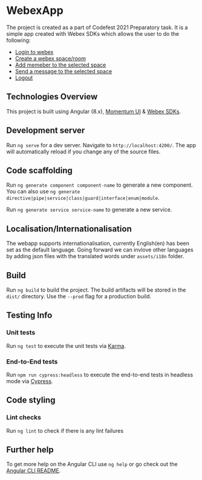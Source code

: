 # WebexApp

The project is created as a part of Codefest 2021 Preparatory task. It is a simple app created with Webex SDKs which allows the user to do the following:
* [Login to webex](docs/login/README.md)
* [Create a webex space/room](docs/createroom/README.md)
* [Add memeber to the selected space](docs/addmember/README.md)
* [Send a message to the selected space](docs/sendmessage/README.md)
* [Logout](docs/logout/README.md)

## Technologies Overview

This project is built using Angular (8.x), [Momentum UI](https://momentum.design/components/overview) & [Webex SDKs](https://developer.webex.com/docs/sdks/browser).

## Development server

Run `ng serve` for a dev server. Navigate to `http://localhost:4200/`. The app will automatically reload if you change any of the source files.

## Code scaffolding

Run `ng generate component component-name` to generate a new component. You can also use `ng generate directive|pipe|service|class|guard|interface|enum|module`.

Run `ng generate service service-name` to generate a new service.

## Localisation/Internationalisation

The webapp supports internationalisation, currently English(en) has been set as the default language. Going forward we can invlove other languages by adding json files with the translated words under `assets/i18n` folder.

## Build

Run `ng build` to build the project. The build artifacts will be stored in the `dist/` directory. Use the `--prod` flag for a production build.

## Testing Info

### Unit tests

Run `ng test` to execute the unit tests via [Karma](https://karma-runner.github.io).

### End-to-End tests

Run `npm run cypress:headless` to execute the end-to-end tests in headless mode via [Cypress](https://www.cypress.io/).

## Code styling

### Lint checks

Run `ng lint` to check if there is any lint failures

## Further help

To get more help on the Angular CLI use `ng help` or go check out the [Angular CLI README](https://github.com/angular/angular-cli/blob/master/README.md).
